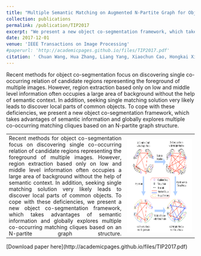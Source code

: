 ```yaml
---
title: "Multiple Semantic Matching on Augmented N-Partite Graph for Object Co-Segmentation"
collection: publications
permalink: /publication/TIP2017
excerpt: "We present a new object co-segmentation framework, which takes advantages of semantic information and globally explores multiple co-occurring matching cliques based on an N-partite graph structure.<br/><img src='/images/coseg.png' style='zoom:50%'>"
date: 2017-12-01
venue: 'IEEE Transactions on Image Processing'
#paperurl: 'http://academicpages.github.io/files/TIP2017.pdf'
citation: '	Chuan Wang, Hua Zhang, Liang Yang, Xiaochun Cao, Hongkai Xiong: Multiple Semantic Matching on Augmented N-Partite Graph for Object Co-Segmentation. IEEE Trans. Image Process. 26(12): 5825-5839 (2017).'
---
```

Recent methods for object co-segmentation focus on discovering single co-occurring relation of candidate regions representing the foreground of multiple images. However, region extraction based only on low and middle level information often occupies a large area of background without the help of semantic context. In addition, seeking single matching solution very likely leads to discover local parts of common objects. To cope with these deficiencies, we present a new object co-segmentation framework, which takes advantages of semantic information and globally explores multiple co-occurring matching cliques based on an N-partite graph structure.

<html>
  <table width="80%" style="margin-left: auto; margin-right: auto;">
    <tr>
      <td  width="50%" style="text-align:justify; text-justify:distribute-all-lines; text-align-last:justify">
        Recent methods for object co-segmentation focus on discovering single co-occurring relation of candidate regions representing the foreground of multiple images. However, region extraction based only on low and middle level information often occupies a large area of background without the help of semantic context. In addition, seeking single matching solution very likely leads to discover local parts of common objects. To cope with these deficiencies, we present a new object co-segmentation framework, which takes advantages of semantic information and globally explores multiple co-occurring matching cliques based on an N-partite graph structure.
      </td>
      <td width="30%">
        <img src='/images/coseg-clique-framework.png' width="300" height = "250" align=center>
      </td>
    </tr>
  </table>
</html>
[Download paper here](http://academicpages.github.io/files/TIP2017.pdf)



